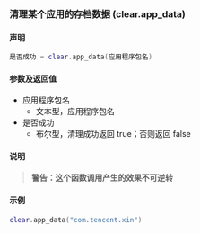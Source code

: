 ### 清理某个应用的存档数据 \(**clear\.app\_data**\)


#### 声明
```lua
是否成功 = clear.app_data(应用程序包名)
```


#### 参数及返回值
- 应用程序包名
    - 文本型，应用程序包名
- 是否成功
    - 布尔型，清理成功返回 true；否则返回 false


#### 说明
> **警告：这个函数调用产生的效果不可逆转**  


#### 示例  
```lua
clear.app_data("com.tencent.xin")
```

